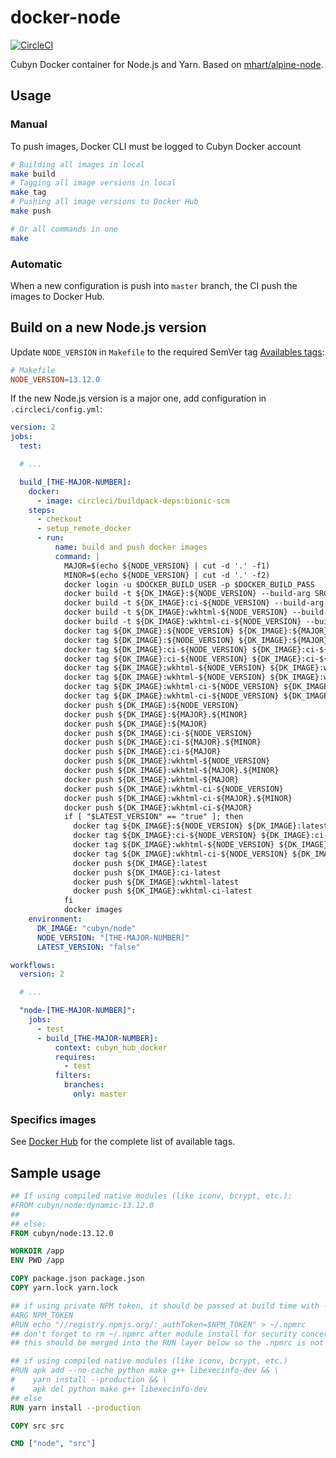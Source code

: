 # docker-node

[![CircleCI](https://circleci.com/gh/cubyn/docker-node/tree/master.svg?style=svg)](https://circleci.com/gh/cubyn/docker-node/tree/master)

Cubyn Docker container for Node.js and Yarn.
Based on [mhart/alpine-node](https://github.com/mhart/alpine-node).

## Usage

### Manual

To push images, Docker CLI must be logged to Cubyn Docker account

```sh
# Building all images in local
make build
# Tagging all image versions in local
make tag
# Pushing all image versions to Docker Hub
make push

# Or all commands in one
make
```

### Automatic

When a new configuration is push into `master` branch, the CI push the images to Docker Hub.

## Build on a new Node.js version

Update `NODE_VERSION` in `Makefile` to the required SemVer tag
[Availables tags](https://hub.docker.com/_/node):

```Makefile
# Makefile
NODE_VERSION=13.12.0
```

If the new Node.js version is a major one, add configuration in `.circleci/config.yml`:

```yml
version: 2
jobs:
  test:

  # ...

  build_[THE-MAJOR-NUMBER]:
    docker:
      - image: circleci/buildpack-deps:bionic-scm
    steps:
      - checkout
      - setup_remote_docker
      - run:
          name: build and push docker images
          command: |
            MAJOR=$(echo ${NODE_VERSION} | cut -d '.' -f1)
            MINOR=$(echo ${NODE_VERSION} | cut -d '.' -f2)
            docker login -u $DOCKER_BUILD_USER -p $DOCKER_BUILD_PASS
            docker build -t ${DK_IMAGE}:${NODE_VERSION} --build-arg SRC_TAG=${NODE_VERSION}-alpine --target base generic
            docker build -t ${DK_IMAGE}:ci-${NODE_VERSION} --build-arg SRC_TAG=${NODE_VERSION}-alpine --target ci generic
            docker build -t ${DK_IMAGE}:wkhtml-${NODE_VERSION} --build-arg SRC_TAG=${NODE_VERSION}-alpine --target wkhtmltopdf generic
            docker build -t ${DK_IMAGE}:wkhtml-ci-${NODE_VERSION} --build-arg SRC_TAG=${NODE_VERSION}-alpine --target wkhtmltopdf_ci generic
            docker tag ${DK_IMAGE}:${NODE_VERSION} ${DK_IMAGE}:${MAJOR}.${MINOR}
            docker tag ${DK_IMAGE}:${NODE_VERSION} ${DK_IMAGE}:${MAJOR}
            docker tag ${DK_IMAGE}:ci-${NODE_VERSION} ${DK_IMAGE}:ci-${MAJOR}.${MINOR}
            docker tag ${DK_IMAGE}:ci-${NODE_VERSION} ${DK_IMAGE}:ci-${MAJOR}
            docker tag ${DK_IMAGE}:wkhtml-${NODE_VERSION} ${DK_IMAGE}:wkhtml-${MAJOR}.${MINOR}
            docker tag ${DK_IMAGE}:wkhtml-${NODE_VERSION} ${DK_IMAGE}:wkhtml-${MAJOR}
            docker tag ${DK_IMAGE}:wkhtml-ci-${NODE_VERSION} ${DK_IMAGE}:wkhtml-ci-${MAJOR}.${MINOR}
            docker tag ${DK_IMAGE}:wkhtml-ci-${NODE_VERSION} ${DK_IMAGE}:wkhtml-ci-${MAJOR}
            docker push ${DK_IMAGE}:${NODE_VERSION}
            docker push ${DK_IMAGE}:${MAJOR}.${MINOR}
            docker push ${DK_IMAGE}:${MAJOR}
            docker push ${DK_IMAGE}:ci-${NODE_VERSION}
            docker push ${DK_IMAGE}:ci-${MAJOR}.${MINOR}
            docker push ${DK_IMAGE}:ci-${MAJOR}
            docker push ${DK_IMAGE}:wkhtml-${NODE_VERSION}
            docker push ${DK_IMAGE}:wkhtml-${MAJOR}.${MINOR}
            docker push ${DK_IMAGE}:wkhtml-${MAJOR}
            docker push ${DK_IMAGE}:wkhtml-ci-${NODE_VERSION}
            docker push ${DK_IMAGE}:wkhtml-ci-${MAJOR}.${MINOR}
            docker push ${DK_IMAGE}:wkhtml-ci-${MAJOR}
            if [ "$LATEST_VERSION" == "true" ]; then
              docker tag ${DK_IMAGE}:${NODE_VERSION} ${DK_IMAGE}:latest
              docker tag ${DK_IMAGE}:ci-${NODE_VERSION} ${DK_IMAGE}:ci-latest
              docker tag ${DK_IMAGE}:wkhtml-${NODE_VERSION} ${DK_IMAGE}:wkhtml-latest
              docker tag ${DK_IMAGE}:wkhtml-ci-${NODE_VERSION} ${DK_IMAGE}:wkhtml-ci-latest
              docker push ${DK_IMAGE}:latest
              docker push ${DK_IMAGE}:ci-latest
              docker push ${DK_IMAGE}:wkhtml-latest
              docker push ${DK_IMAGE}:wkhtml-ci-latest
            fi
            docker images
    environment:
      DK_IMAGE: "cubyn/node"
      NODE_VERSION: "[THE-MAJOR-NUMBER]"
      LATEST_VERSION: "false"

workflows:
  version: 2

  # ...

  "node-[THE-MAJOR-NUMBER]":
    jobs:
      - test
      - build_[THE-MAJOR-NUMBER]:
          context: cubyn_hub_docker
          requires:
            - test
          filters:
            branches:
              only: master
```

### Specifics images

See [Docker Hub](https://hub.docker.com/r/cubyn/node/tags/) for the complete list of available tags.

## Sample usage

```dockerfile
## If using compiled native modules (like iconv, bcrypt, etc.):
#FROM cubyn/node:dynamic-13.12.0
##
## else:
FROM cubyn/node:13.12.0

WORKDIR /app
ENV PWD /app

COPY package.json package.json
COPY yarn.lock yarn.lock

## if using private NPM token, it should be passed at build time with --build-args
#ARG NPM_TOKEN
#RUN echo "//registry.npmjs.org/:_authToken=$NPM_TOKEN" > ~/.npmrc
## don't forget to rm ~/.npmrc after module install for security concerns
## this should be merged into the RUN layer below so the .npmrc is not contained in any layer

## if using compiled native modules (like iconv, bcrypt, etc.)
#RUN apk add --no-cache python make g++ libexecinfo-dev && \
#    yarn install --production && \
#    apk del python make g++ libexecinfo-dev
## else
RUN yarn install --production

COPY src src

CMD ["node", "src"]
```

